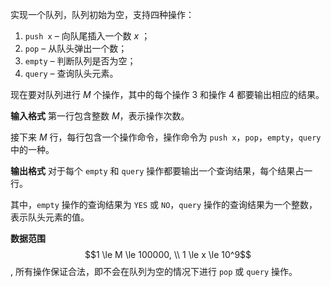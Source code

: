 实现一个队列，队列初始为空，支持四种操作：

1. `push x` – 向队尾插入一个数 $x$
；
2. `pop` – 从队头弹出一个数；
3. `empty` – 判断队列是否为空；
4. `query` – 查询队头元素。

现在要对队列进行 $M$ 个操作，其中的每个操作 $3$ 和操作 $4$ 都要输出相应的结果。

**输入格式**
第一行包含整数 $M$，表示操作次数。

接下来 $M$ 行，每行包含一个操作命令，操作命令为 `push x`，`pop`，`empty`，`query` 中的一种。

**输出格式**
对于每个 `empty` 和 `query` 操作都要输出一个查询结果，每个结果占一行。

其中，`empty` 操作的查询结果为 `YES` 或 `NO`，`query` 操作的查询结果为一个整数，表示队头元素的值。

**数据范围**
$$1 \le M \le 100000, \\
1 \le x \le 10^9$$
,
所有操作保证合法，即不会在队列为空的情况下进行 `pop` 或 `query` 操作。

